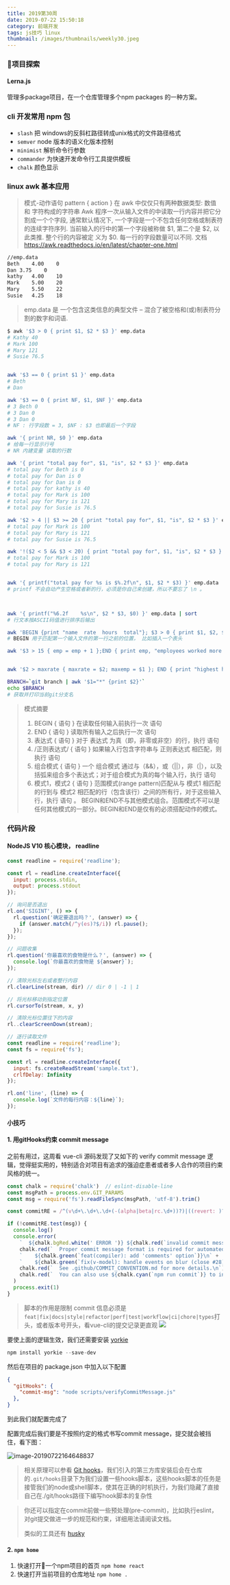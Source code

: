 ```yaml
---
title: 2019第30周
date: 2019-07-22 15:50:18
category: 前端开发
tags: js技巧 linux
thumbnail: /images/thumbnails/weekly30.jpeg
---
```


### 项目探索

#### Lerna.js
管理多package项目，在一个仓库管理多个npm packages 的一种方案。

### cli 开发常用 npm 包
- `slash` 把 windows的反斜杠路径转成unix格式的文件路径格式
- `semver` node 版本的语义化版本控制
- `minimist` 解析命令行参数
- `commander` 为快速开发命令行工具提供模板
- `chalk` 颜色显示

### linux awk 基本应用
> 模式-动作语句  pattern { action }
在 awk 中仅仅只有两种数据类型: 数值 和 字符构成的字符串
Awk 程序一次从输入文件的中读取一行内容并把它分割成一个个字段, 通常默认情况下, 一个字段是一个不包含任何空格或制表符的连续字符序列. 当前输入的行中的第一个字段被称做 $1, 第二个是 $2, 以此类推. 整个行的内容被定 义为 $0. 每一行的字段数量可以不同.
文档 https://awk.readthedocs.io/en/latest/chapter-one.html

```bash
//emp.data
Beth	4.00	0
Dan	3.75	0
kathy	4.00	10
Mark	5.00	20
Mary	5.50	22
Susie	4.25	18
```
> emp.data 是 一个包含这类信息的典型文件 – 混合了被空格和(或)制表符分割的数字和词语.

```bash
$ awk '$3 > 0 { print $1, $2 * $3 }' emp.data
# Kathy 40
# Mark 100
# Mary 121
# Susie 76.5


awk '$3 == 0 { print $1 }' emp.data
# Beth
# Dan

awk '$3 == 0 { print NF, $1, $NF }' emp.data
# 3 Beth 0
# 3 Dan 0
# 3 Dan 0
# NF : 行字段数 = 3, $NF : $3 也即最后一个字段

awk '{ print NR, $0 }' emp.data
# 给每一行显示行号
# NR 内建变量 读取的行数

awk '{ print "total pay for", $1, "is", $2 * $3 }' emp.data
# total pay for Beth is 0
# total pay for Dan is 0
# total pay for Dan is 0
# total pay for kathy is 40
# total pay for Mark is 100
# total pay for Mary is 121
# total pay for Susie is 76.5

awk '$2 > 4 || $3 >= 20 { print "total pay for", $1, "is", $2 * $3 }' emp.data
# total pay for Mark is 100
# total pay for Mary is 121
# total pay for Susie is 76.5

awk '!($2 < 5 && $3 < 20) { print "total pay for", $1, "is", $2 * $3 }' emp.data
# total pay for Mark is 100
# total pay for Mary is 121


awk '{ printf("total pay for %s is $%.2f\n", $1, $2 * $3) }' emp.data
# printf 不会自动产生空格或者新的行，必须是你自己来创建，所以不要忘了 \n 。



awk '{ printf("%6.2f    %s\n", $2 * $3, $0) }' emp.data | sort
# 行文本按ASCII码值进行排序后输出

awk 'BEGIN {print "name  rate  hours  total"}; $3 > 0 { print $1, $2, $3, $2 * $3 }' emp.data
# BEGIN 用于匹配第一个输入文件的第一行之前的位置， 比如插入一个表头

awk '$3 > 15 { emp = emp + 1 };END { print emp, "employees worked more than 15 hours" }' emp.data


awk '$2 > maxrate { maxrate = $2; maxemp = $1 }; END { print "highest hourly rate:", maxrate, "for", maxemp }' emp.data

BRANCH=`git branch | awk '$1="*" {print $2}'`
echo $BRANCH
# 获取并打印当前git分支名
```
> 模式摘要
>
> 1. BEGIN { 语句 }
>    在读取任何输入前执行一次 语句
> 2. END { 语句 }
>    读取所有输入之后执行一次 语句
> 3. 表达式 { 语句 }
>    对于 表达式 为真（即，非零或非空）的行，执行 语句
> 4. /正则表达式/ { 语句 }
>    如果输入行包含字符串与 正则表达式 相匹配，则执行 语句
> 5. 组合模式 { 语句 }
>    一个 组合模式 通过与（&&），或（||），非（|），以及括弧来组合多个表达式；对于组合模式为真的每个输入行，执行 语句
> 6. 模式1，模式2 { 语句 }
>    范围模式(range pattern)匹配从与 模式1 相匹配的行到与 模式2 相匹配的行（包含该行）之间的所有行，对于这些输入行，执行 语句 。
>    BEGIN和END不与其他模式组合。范围模式不可以是任何其他模式的一部分。BEGIN和END是仅有的必须搭配动作的模式。


### 代码片段
#### NodeJS V10 核心模块， readline
```javascript
const readline = require('readline');

const rl = readline.createInterface({
  input: process.stdin,
  output: process.stdout
});

// 询问是否退出
rl.on('SIGINT', () => {
  rl.question('确定要退出吗？', (answer) => {
    if (answer.match(/^y(es)?$/i)) rl.pause();
  });
});

// 问题收集
rl.question('你最喜欢的食物是什么？', (answer) => {
  console.log(`你最喜欢的食物是 ${answer}`);
});

// 清除光标左右或者整行内容
rl.clearLine(stream, dir) // dir 0 | -1 | 1

// 将光标移动到指定位置
rl.cursorTo(stream, x, y)

// 清除光标位置往下的内容
rl..clearScreenDown(stream);

```

```javascript
// 逐行读取文件
const readline = require('readline');
const fs = require('fs');

const rl = readline.createInterface({
  input: fs.createReadStream('sample.txt'),
  crlfDelay: Infinity
});

rl.on('line', (line) => {
  console.log(`文件的每行内容：${line}`);
});
```



#### 小技巧

#### 1. 用gitHooks约束 commit message
之前有用过，这周看 vue-cli 源码发现了又如下的 verify commit message 逻辑，觉得挺实用的，特别适合对项目有追求的强迫症患者或者多人合作的项目约束风格的统一。
```javascript
const chalk = require('chalk')  // eslint-disable-line
const msgPath = process.env.GIT_PARAMS
const msg = require('fs').readFileSync(msgPath, 'utf-8').trim()

const commitRE = /^(v\d+\.\d+\.\d+(-(alpha|beta|rc.\d+))?)|((revert: )?(feat|fix|docs|style|refactor|perf|test|workflow|ci|chore|types)(\(.+\))?!?: .{1,50})/

if (!commitRE.test(msg)) {
  console.log()
  console.error(
    `  ${chalk.bgRed.white(' ERROR ')} ${chalk.red(`invalid commit message format.`)}\n\n` +
    chalk.red(`  Proper commit message format is required for automated changelog generation. Examples:\n\n`) +
    `    ${chalk.green(`feat(compiler): add 'comments' option`)}\n` +
    `    ${chalk.green(`fix(v-model): handle events on blur (close #28)`)}\n\n` +
    chalk.red(`  See .github/COMMIT_CONVENTION.md for more details.\n`) +
    chalk.red(`  You can also use ${chalk.cyan(`npm run commit`)} to interactively generate a commit message.\n`)
  )
  process.exit(1)
}
```
> 脚本的作用是限制 commit 信息必须是 `feat|fix|docs|style|refactor|perf|test|workflow|ci|chore|types`打头，或者版本号开头，看vue-cli的提交记录更直观
![](https://user-images.githubusercontent.com/8393757/61620810-2c56a280-aca4-11e9-94e1-23214ea6e19d.png)

要使上面的逻辑生效，我们还需要安装 [yorkie](https://github.com/yyx990803/yorkie)
```javascript
npm install yorkie --save-dev
```
然后在项目的 package.json 中加入以下配置
```json
{
  "gitHooks": {
    "commit-msg": "node scripts/verifyCommitMessage.js"
  },
}
```

到此我们就配置完成了

配置完成后我们要是不按照约定的格式书写commit message，提交就会被挡住，看下图：

![image-20190722164648837](../images/image-20190722164648837.png)

> 相关原理可以参看 [Git hooks](https://git-scm.com/book/zh/v2/%E8%87%AA%E5%AE%9A%E4%B9%89-Git-Git-%E9%92%A9%E5%AD%90)，我们引入的第三方库安装后会在仓库的`.git/hooks`目录下为我们设置一些hooks脚本，这些hooks脚本的任务是接管我们的node或shell脚本，使其在正确的时机执行，为我们隐藏了直接自己在./git/hooks路径下编写hook脚本的复杂性

> 你还可以指定在commit前做一些预处理(pre-commit)，比如执行eslint，对git提交做进一步的规范和约束，详细用法请阅读文档。
>
> 类似的工具还有 [husky](https://github.com/typicode/husky)

#### 2. `npm home`
1. 快速打开一个npm项目的首页 `npm home react`
2. 快速打开当前项目的仓库地址  `npm home .`

